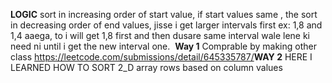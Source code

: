 **LOGIC**
sort in increasing order of start value, if start values same , the sort in decreasing order of end values, jisse i get larger intervals first ex: 1,8 and 1,4 aaega, to i will get 1,8 first and then dusare same interval wale lene ki need ni until i get the new interval one.
​
**Way 1**
Comprable by making other class
https://leetcode.com/submissions/detail/645335787/
​
**WAY 2**
HERE I LEARNED HOW TO SORT 2_D array rows based on column values
